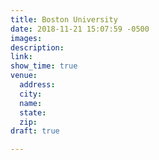 ```yaml
---
title: Boston University
date: 2018-11-21 15:07:59 -0500
images: 
description: 
link: 
show_time: true
venue:
  address: 
  city: 
  name: 
  state: 
  zip: 
draft: true

---
```

